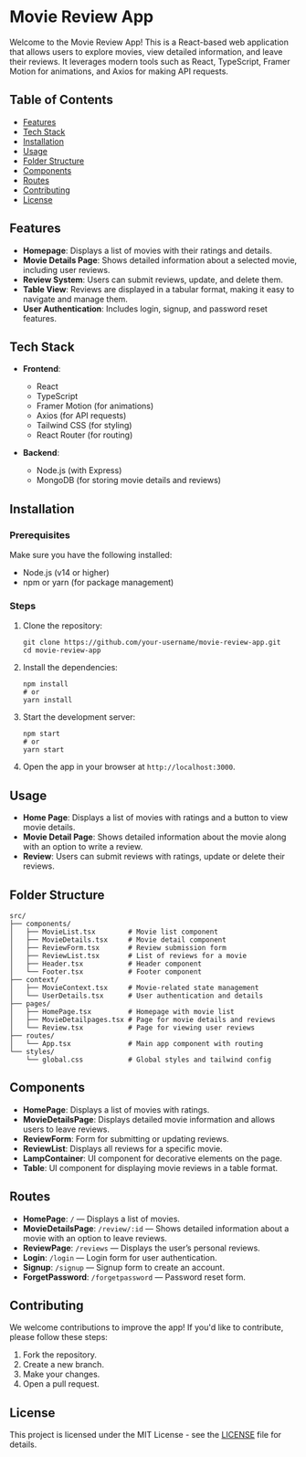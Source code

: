 # Movie Review App

Welcome to the Movie Review App! This is a React-based web application that allows users to explore movies, view detailed information, and leave their reviews. It leverages modern tools such as React, TypeScript, Framer Motion for animations, and Axios for making API requests.

## Table of Contents
- [Features](#features)
- [Tech Stack](#tech-stack)
- [Installation](#installation)
- [Usage](#usage)
- [Folder Structure](#folder-structure)
- [Components](#components)
- [Routes](#routes)
- [Contributing](#contributing)
- [License](#license)

## Features
- **Homepage**: Displays a list of movies with their ratings and details.
- **Movie Details Page**: Shows detailed information about a selected movie, including user reviews.
- **Review System**: Users can submit reviews, update, and delete them.
- **Table View**: Reviews are displayed in a tabular format, making it easy to navigate and manage them.
- **User Authentication**: Includes login, signup, and password reset features.

## Tech Stack
- **Frontend**: 
  - React
  - TypeScript
  - Framer Motion (for animations)
  - Axios (for API requests)
  - Tailwind CSS (for styling)
  - React Router (for routing)

- **Backend**: 
  - Node.js (with Express)
  - MongoDB (for storing movie details and reviews)

## Installation

### Prerequisites
Make sure you have the following installed:
- Node.js (v14 or higher)
- npm or yarn (for package management)

### Steps
1. Clone the repository:
   ```
   git clone https://github.com/your-username/movie-review-app.git
   cd movie-review-app
   ```

2. Install the dependencies:
   ```
   npm install
   # or
   yarn install
   ```

3. Start the development server:
   ```
   npm start
   # or
   yarn start
   ```

4. Open the app in your browser at `http://localhost:3000`.

## Usage

- **Home Page**: Displays a list of movies with ratings and a button to view movie details.
- **Movie Detail Page**: Shows detailed information about the movie along with an option to write a review.
- **Review**: Users can submit reviews with ratings, update or delete their reviews.

## Folder Structure

```
src/
├── components/
│   ├── MovieList.tsx        # Movie list component
│   ├── MovieDetails.tsx     # Movie detail component
│   ├── ReviewForm.tsx       # Review submission form
│   ├── ReviewList.tsx       # List of reviews for a movie
│   ├── Header.tsx           # Header component
│   └── Footer.tsx           # Footer component
├── context/
│   ├── MovieContext.tsx     # Movie-related state management
│   └── UserDetails.tsx      # User authentication and details
├── pages/
│   ├── HomePage.tsx         # Homepage with movie list
│   ├── MovieDetailpages.tsx # Page for movie details and reviews
│   └── Review.tsx           # Page for viewing user reviews
├── routes/
│   └── App.tsx              # Main app component with routing
└── styles/
    └── global.css           # Global styles and tailwind config
```

## Components

- **HomePage**: Displays a list of movies with ratings.
- **MovieDetailsPage**: Displays detailed movie information and allows users to leave reviews.
- **ReviewForm**: Form for submitting or updating reviews.
- **ReviewList**: Displays all reviews for a specific movie.
- **LampContainer**: UI component for decorative elements on the page.
- **Table**: UI component for displaying movie reviews in a table format.
  
## Routes

- **HomePage**: `/` — Displays a list of movies.
- **MovieDetailsPage**: `/review/:id` — Shows detailed information about a movie with an option to leave reviews.
- **ReviewPage**: `/reviews` — Displays the user’s personal reviews.
- **Login**: `/login` — Login form for user authentication.
- **Signup**: `/signup` — Signup form to create an account.
- **ForgetPassword**: `/forgetpassword` — Password reset form.

## Contributing

We welcome contributions to improve the app! If you'd like to contribute, please follow these steps:
1. Fork the repository.
2. Create a new branch.
3. Make your changes.
4. Open a pull request.

## License

This project is licensed under the MIT License - see the [LICENSE](LICENSE) file for details.
